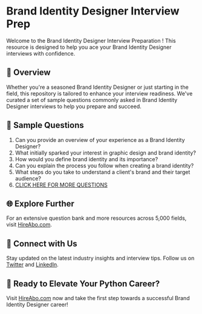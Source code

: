# Brand Identity Designer Interview Prep

Welcome to the Brand Identity Designer Interview Preparation ! This resource is designed to help you ace your Brand Identity Designer interviews with confidence.

## 🚀 Overview

Whether you're a seasoned Brand Identity Designer or just starting in the field, this repository is tailored to enhance your interview readiness. We've curated a set of sample questions commonly asked in Brand Identity Designer interviews to help you prepare and succeed.

## 📝 Sample Questions

1. Can you provide an overview of your experience as a Brand Identity Designer?
2. What initially sparked your interest in graphic design and brand identity?
3. How would you define brand identity and its importance?
4. Can you explain the process you follow when creating a brand identity?
5. What steps do you take to understand a client's brand and their target audience?
6. [CLICK HERE FOR MORE QUESTIONS](https://hireabo.com/job/6_0_14/Brand%20Identity%20Designer)

## 🌐 Explore Further

For an extensive question bank and more resources across 5,000 fields, visit [HireAbo.com](https://www.hireabo.com).

## 📱 Connect with Us

Stay updated on the latest industry insights and interview tips. Follow us on [Twitter](https://twitter.com/hireabo) and [LinkedIn](https://www.linkedin.com/in/hire-abo-3609972a8/).

## 🚀 Ready to Elevate Your Python Career?

Visit [HireAbo.com](https://www.hireabo.com) now and take the first step towards a successful Brand Identity Designer career!